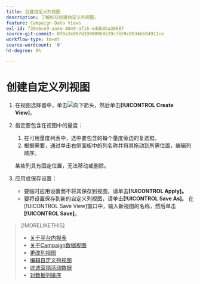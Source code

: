 ```yaml
---
title: 创建自定义列视图
description: 了解如何创建自定义列视图。
feature: Campaign Data Views
exl-id: f39e6ce9-aa4e-4049-af16-eddb0ba30087
source-git-commit: 0f0a2e907d39900968b29c3b59c8034b604911ce
workflow-type: tm+mt
source-wordcount: '0'
ht-degree: 0%

---
```


# 创建自定义列视图

1. 在视图选择器中，单击![向下箭头](/help/dsp/assets/chevron-down.png)，然后单击&#x200B;**[!UICONTROL Create View]**。

1. 指定要包含在视图中的量度：
   1. 在可用量度列表中，选中要包含的每个量度旁边的复选框。
   1. 根据需要，通过单击右侧面板中的列名称并将其拖动到所需位置，编辑列顺序。

   某些列具有固定位置，无法移动或删除。

1. 应用或保存设置：

   * 要临时应用设置而不将其保存到视图，请单击&#x200B;**[!UICONTROL Apply]。**
   * 要将设置保存到新的自定义列视图，请单击&#x200B;**[!UICONTROL Save As]**。 在[!UICONTROL Save View]窗口中，输入新视图的名称，然后单击&#x200B;**[!UICONTROL Save]**。

>[!MORELIKETHIS]
>
>* [关于平台内报表](campaign-reports-about.md)
>* [关于Campaign数据视图](campaign-data-views-about.md)
>* [更改列视图](column-view-change.md)
>* [编辑自定义列视图](column-view-edit.md)
>* [过滤营销活动数据](campaign-data-filter.md)
>* [对数据列排序](campaign-data-sort.md)

